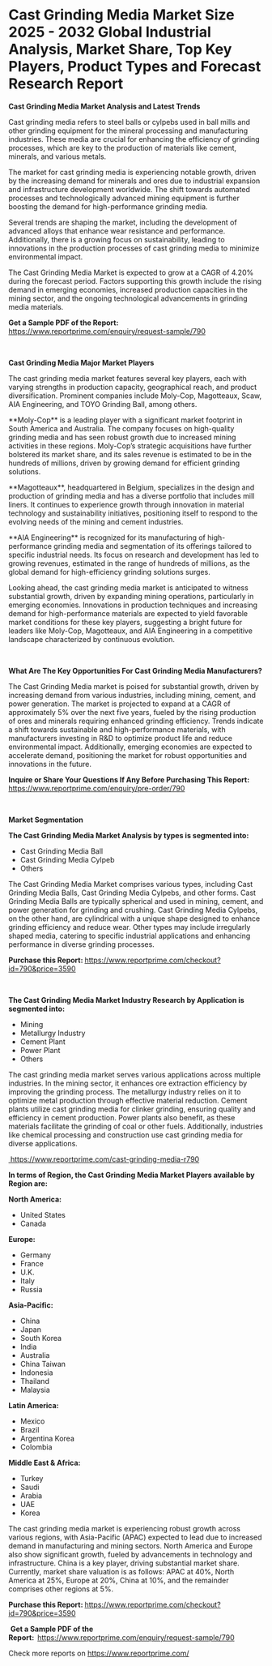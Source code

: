 <p><h1>Cast Grinding Media Market Size 2025 - 2032 Global Industrial Analysis, Market Share, Top Key Players, Product Types and Forecast Research Report</h1></p><p><strong>Cast Grinding Media Market Analysis and Latest Trends</strong></p>
<p><p>Cast grinding media refers to steel balls or cylpebs used in ball mills and other grinding equipment for the mineral processing and manufacturing industries. These media are crucial for enhancing the efficiency of grinding processes, which are key to the production of materials like cement, minerals, and various metals. </p><p>The market for cast grinding media is experiencing notable growth, driven by the increasing demand for minerals and ores due to industrial expansion and infrastructure development worldwide. The shift towards automated processes and technologically advanced mining equipment is further boosting the demand for high-performance grinding media. </p><p>Several trends are shaping the market, including the development of advanced alloys that enhance wear resistance and performance. Additionally, there is a growing focus on sustainability, leading to innovations in the production processes of cast grinding media to minimize environmental impact.</p><p>The Cast Grinding Media Market is expected to grow at a CAGR of 4.20% during the forecast period. Factors supporting this growth include the rising demand in emerging economies, increased production capacities in the mining sector, and the ongoing technological advancements in grinding media materials.</p></p>
<p><strong>Get a Sample PDF of the Report:&nbsp;</strong> <a href="https://www.reportprime.com/enquiry/request-sample/790?utm_campaign=2099&utm_medium=2&utm_source=Github&utm_content=ia&utm_term=18032025&utm_id=cast-grinding-media">https://www.reportprime.com/enquiry/request-sample/790</a></p>
<p>&nbsp;</p>
<p><strong>Cast Grinding Media Major Market Players</strong></p>
<p><p>The cast grinding media market features several key players, each with varying strengths in production capacity, geographical reach, and product diversification. Prominent companies include Moly-Cop, Magotteaux, Scaw, AIA Engineering, and TOYO Grinding Ball, among others. </p><p>**Moly-Cop** is a leading player with a significant market footprint in South America and Australia. The company focuses on high-quality grinding media and has seen robust growth due to increased mining activities in these regions. Moly-Cop’s strategic acquisitions have further bolstered its market share, and its sales revenue is estimated to be in the hundreds of millions, driven by growing demand for efficient grinding solutions.</p><p>**Magotteaux**, headquartered in Belgium, specializes in the design and production of grinding media and has a diverse portfolio that includes mill liners. It continues to experience growth through innovation in material technology and sustainability initiatives, positioning itself to respond to the evolving needs of the mining and cement industries.</p><p>**AIA Engineering** is recognized for its manufacturing of high-performance grinding media and segmentation of its offerings tailored to specific industrial needs. Its focus on research and development has led to growing revenues, estimated in the range of hundreds of millions, as the global demand for high-efficiency grinding solutions surges.</p><p>Looking ahead, the cast grinding media market is anticipated to witness substantial growth, driven by expanding mining operations, particularly in emerging economies. Innovations in production techniques and increasing demand for high-performance materials are expected to yield favorable market conditions for these key players, suggesting a bright future for leaders like Moly-Cop, Magotteaux, and AIA Engineering in a competitive landscape characterized by continuous evolution.</p></p>
<p>&nbsp;</p>
<p><strong>What Are The Key Opportunities For Cast Grinding Media Manufacturers?</strong></p>
<p><p>The Cast Grinding Media market is poised for substantial growth, driven by increasing demand from various industries, including mining, cement, and power generation. The market is projected to expand at a CAGR of approximately 5% over the next five years, fueled by the rising production of ores and minerals requiring enhanced grinding efficiency. Trends indicate a shift towards sustainable and high-performance materials, with manufacturers investing in R&D to optimize product life and reduce environmental impact. Additionally, emerging economies are expected to accelerate demand, positioning the market for robust opportunities and innovations in the future.</p></p>
<p><strong>Inquire or Share Your Questions If Any Before Purchasing This Report:</strong> <a href="https://www.reportprime.com/enquiry/pre-order/790?utm_campaign=2099&utm_medium=2&utm_source=Github&utm_content=ia&utm_term=18032025&utm_id=cast-grinding-media">https://www.reportprime.com/enquiry/pre-order/790</a></p>
<p>&nbsp;</p>
<p><strong>Market Segmentation</strong></p>
<p><strong>The Cast Grinding Media Market Analysis by types is segmented into:</strong></p>
<p><ul><li>Cast Grinding Media Ball</li><li>Cast Grinding Media Cylpeb</li><li>Others</li></ul></p>
<p><p>The Cast Grinding Media Market comprises various types, including Cast Grinding Media Balls, Cast Grinding Media Cylpebs, and other forms. Cast Grinding Media Balls are typically spherical and used in mining, cement, and power generation for grinding and crushing. Cast Grinding Media Cylpebs, on the other hand, are cylindrical with a unique shape designed to enhance grinding efficiency and reduce wear. Other types may include irregularly shaped media, catering to specific industrial applications and enhancing performance in diverse grinding processes.</p></p>
<p><strong>Purchase this Report:&nbsp;</strong><a href="https://www.reportprime.com/checkout?id=790&price=3590&utm_campaign=2099&utm_medium=2&utm_source=Github&utm_content=ia&utm_term=18032025&utm_id=cast-grinding-media">https://www.reportprime.com/checkout?id=790&price=3590</a></p>
<p>&nbsp;</p>
<p><strong>The Cast Grinding Media Market Industry Research by Application is segmented into:</strong></p>
<p><ul><li>Mining</li><li>Metallurgy Industry</li><li>Cement Plant</li><li>Power Plant</li><li>Others</li></ul></p>
<p><p>The cast grinding media market serves various applications across multiple industries. In the mining sector, it enhances ore extraction efficiency by improving the grinding process. The metallurgy industry relies on it to optimize metal production through effective material reduction. Cement plants utilize cast grinding media for clinker grinding, ensuring quality and efficiency in cement production. Power plants also benefit, as these materials facilitate the grinding of coal or other fuels. Additionally, industries like chemical processing and construction use cast grinding media for diverse applications.</p></p>
<p><a href="https://www.reportprime.com/cast-grinding-media-r790?utm_campaign=2099&utm_medium=2&utm_source=Github&utm_content=ia&utm_term=18032025&utm_id=cast-grinding-media">&nbsp;https://www.reportprime.com/cast-grinding-media-r790</a></p>
<p><strong>In terms of Region, the Cast Grinding Media Market Players available by Region are:</strong></p>
<p>
    <p> <strong> North America: </strong>
        <ul>
            <li>United States</li>
            <li>Canada</li>
        </ul>
        </p> 
    <p> <strong> Europe: </strong>
        <ul>
            <li>Germany</li>
            <li>France</li>
            <li>U.K.</li>
            <li>Italy</li>
            <li>Russia</li>
        </ul>
        </p> 
    <p> <strong> Asia-Pacific: </strong>
        <ul>
            <li>China</li>
            <li>Japan</li>
            <li>South Korea</li>
            <li>India</li>
            <li>Australia</li>
            <li>China Taiwan</li>
            <li>Indonesia</li>
            <li>Thailand</li>
            <li>Malaysia</li>
        </ul>
        </p> 
    <p> <strong> Latin America: </strong>
        <ul>
            <li>Mexico</li>
            <li>Brazil</li>
            <li>Argentina Korea</li>
            <li>Colombia</li>
        </ul>
        </p> 
    <p> <strong> Middle East & Africa: </strong>
        <ul>
            <li>Turkey</li>
            <li>Saudi</li>
            <li>Arabia</li>
            <li>UAE</li>
            <li>Korea</li>
        </ul>
    </p>
    </p>
<p><p>The cast grinding media market is experiencing robust growth across various regions, with Asia-Pacific (APAC) expected to lead due to increased demand in manufacturing and mining sectors. North America and Europe also show significant growth, fueled by advancements in technology and infrastructure. China is a key player, driving substantial market share. Currently, market share valuation is as follows: APAC at 40%, North America at 25%, Europe at 20%, China at 10%, and the remainder comprises other regions at 5%.</p></p>
<p><strong>Purchase this Report: </strong><a href="https://www.reportprime.com/checkout?id=790&price=3590&utm_campaign=2099&utm_medium=2&utm_source=Github&utm_content=ia&utm_term=18032025&utm_id=cast-grinding-media">https://www.reportprime.com/checkout?id=790&price=3590</a></p>
<p>&nbsp;<strong>Get a Sample PDF of the Report:&nbsp;&nbsp;</strong><a href="https://www.reportprime.com/enquiry/request-sample/790?utm_campaign=2099&utm_medium=2&utm_source=Github&utm_content=ia&utm_term=18032025&utm_id=cast-grinding-media">https://www.reportprime.com/enquiry/request-sample/790</a></p>
<p><strong></strong></p>
<p>Check more reports on <a href="https://www.reportprime.com/?utm_campaign=2099&utm_medium=2&utm_source=Github&utm_content=ia&utm_term=18032025&utm_id=cast-grinding-media">https://www.reportprime.com/</a></p>